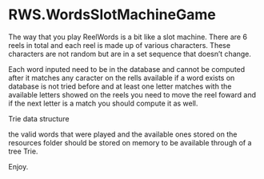 # RWS.WordsSlotMachineGame

The way that you play ReelWords is a bit like a slot machine. 
There are 6 reels in total and each reel is made up of various characters. 
These characters are not random but are in a set
sequence that doesn’t change.

Each word inputed need to be in the database and cannot be computed after it matches any caracter 
on the rells available if a word exists on database is not tried before and at least one letter matches with the available letters
showed on the reels you need to move the reel foward and if the next letter is a match you should compute it as well.

Trie data structure


the valid words that were played and the available ones stored on the resources folder should be stored on memory to be available through of a tree Trie.

Enjoy. 

